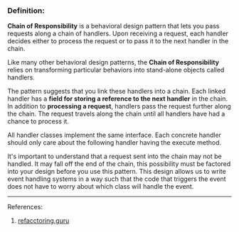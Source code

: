 ### Definition:

**Chain of Responsibility** is a behavioral design pattern that lets
 you pass requests along a chain of handlers.
 Upon receiving a request, each handler decides 
 either to process the request or to pass it to the next 
 handler in the chain.
 
 
 Like many other behavioral design patterns, the 
 **Chain of Responsibility** relies on transforming particular
 behaviors into stand-alone objects called handlers.
 
 The pattern suggests that you link these handlers into a chain.
 Each linked handler has a **field for storing a reference to the
 next handler** in the chain. In addition to **processing a request**, 
 handlers pass the request further along the chain. 
 The request travels along the chain until all handlers have had a 
 chance to process it.
 
 All handler classes implement the same interface.
 Each concrete handler should only care about the following handler having
 the execute method.
 
 It's important to understand that a request sent into the chain 
 may not be handled. It may fall off the end of the chain, 
 this possibility must be factored into your design before you use 
 this pattern. This design allows us to write event handling systems 
 in a way such that the code that triggers the event does not 
 have to worry about which class will handle the event.
 
 
 
 
 

---
References:
1. [refacctoring.guru](https://refactoring.guru/design-patterns/chain-of-responsibility)